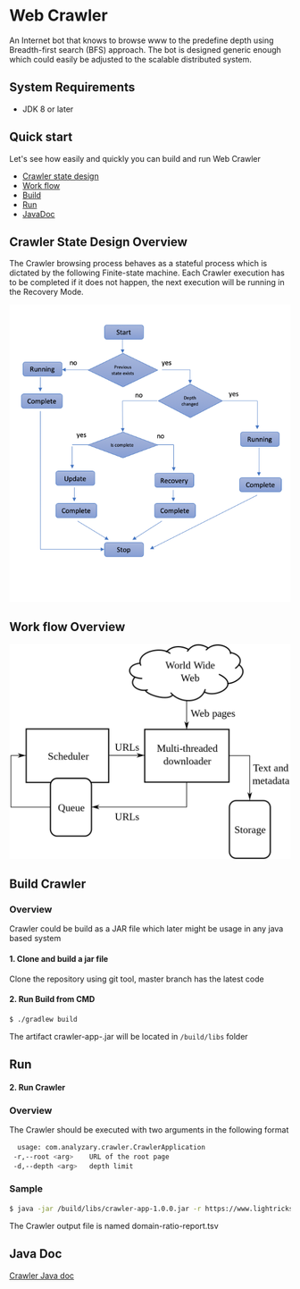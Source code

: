 # Web Crawler
An Internet bot that knows to browse www to the predefine depth using Breadth-first search (BFS) approach.
The bot is designed generic enough which could easily be adjusted to the scalable distributed system. 
## System Requirements
* JDK 8 or later

## Quick start
Let's see how easily and quickly you can build and run Web Crawler

* [Crawler state design](#design)
* [Work flow](#workflow)  
* [Build](#build)
* [Run](#run)
* [JavaDoc](#javadoc)


## <a name="design"></a>Crawler State Design Overview
   
 The Crawler browsing process behaves as a stateful process which is 
 dictated by the following Finite-state machine.
 Each Crawler execution has to be completed if it does not happen, 
 the next execution will be running in the Recovery Mode. 
 
 ![](CrawlerStates.png)
 
 
 ## <a name="workflow"></a>Work flow Overview
 
 ![](clawler-work-flow.png)
 
## <a name="build"></a>Build Crawler

### Overview

 Crawler could be build as a JAR file which later might be usage in any java based system 

#### 1. Clone and build a jar file

Clone the repository using git tool, master branch has the latest code
   
#### 2. Run Build from CMD   

```bash
$ ./gradlew build 
```

The artifact crawler-app-<version>.jar will be located in `/build/libs` folder

## <a name="usage"></a>Run

#### 2. Run Crawler

### Overview
  The Crawler should be executed with two arguments in the following format
  
```bash
  usage: com.analyzary.crawler.CrawlerApplication 
 -r,--root <arg>    URL of the root page 
 -d,--depth <arg>   depth limit
```
  
### Sample
  
```bash
$ java -jar /build/libs/crawler-app-1.0.0.jar -r https://www.lightricks.com -d 2 
```

The Crawler output file is named domain-ratio-report.tsv


## <a name="javadoc"></a>Java Doc
 
 [Crawler Java doc](https://github.com/TheWeatherCompany/airlock-sdk-java/blob/develop/src/test/java/runner/TestDriver.java)
     
     
